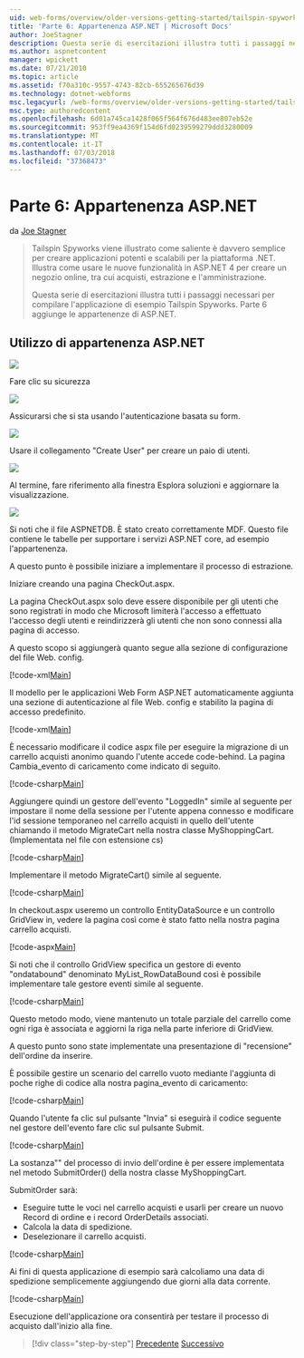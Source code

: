 ```yaml
---
uid: web-forms/overview/older-versions-getting-started/tailspin-spyworks/tailspin-spyworks-part-6
title: 'Parte 6: Appartenenza ASP.NET | Microsoft Docs'
author: JoeStagner
description: Questa serie di esercitazioni illustra tutti i passaggi necessari per compilare l'applicazione di esempio Tailspin Spyworks. Parte 6 aggiunge le appartenenze di ASP.NET.
ms.author: aspnetcontent
manager: wpickett
ms.date: 07/21/2010
ms.topic: article
ms.assetid: f70a310c-9557-4743-82cb-655265676d39
ms.technology: dotnet-webforms
msc.legacyurl: /web-forms/overview/older-versions-getting-started/tailspin-spyworks/tailspin-spyworks-part-6
msc.type: authoredcontent
ms.openlocfilehash: 6d01a745ca1428f065f564f676d483ee807eb52e
ms.sourcegitcommit: 953ff9ea4369f154d6fd0239599279ddd3280009
ms.translationtype: MT
ms.contentlocale: it-IT
ms.lasthandoff: 07/03/2018
ms.locfileid: "37368473"
---
```

<a name="part-6-aspnet-membership"></a>Parte 6: Appartenenza ASP.NET
====================
da [Joe Stagner](https://github.com/JoeStagner)

> Tailspin Spyworks viene illustrato come saliente è davvero semplice per creare applicazioni potenti e scalabili per la piattaforma .NET. Illustra come usare le nuove funzionalità in ASP.NET 4 per creare un negozio online, tra cui acquisti, estrazione e l'amministrazione.
> 
> Questa serie di esercitazioni illustra tutti i passaggi necessari per compilare l'applicazione di esempio Tailspin Spyworks. Parte 6 aggiunge le appartenenze di ASP.NET.


## <a id="_Toc260221672"></a>  Utilizzo di appartenenza ASP.NET

![](tailspin-spyworks-part-6/_static/image1.png)

Fare clic su sicurezza

![](tailspin-spyworks-part-6/_static/image1.jpg)

Assicurarsi che si sta usando l'autenticazione basata su form.

![](tailspin-spyworks-part-6/_static/image2.jpg)

Usare il collegamento "Create User" per creare un paio di utenti.

![](tailspin-spyworks-part-6/_static/image3.jpg)

Al termine, fare riferimento alla finestra Esplora soluzioni e aggiornare la visualizzazione.

![](tailspin-spyworks-part-6/_static/image2.png)

Si noti che il file ASPNETDB. È stato creato correttamente MDF. Questo file contiene le tabelle per supportare i servizi ASP.NET core, ad esempio l'appartenenza.

A questo punto è possibile iniziare a implementare il processo di estrazione.

Iniziare creando una pagina CheckOut.aspx.

La pagina CheckOut.aspx solo deve essere disponibile per gli utenti che sono registrati in modo che Microsoft limiterà l'accesso a effettuato l'accesso degli utenti e reindirizzerà gli utenti che non sono connessi alla pagina di accesso.

A questo scopo si aggiungerà quanto segue alla sezione di configurazione del file Web. config.

[!code-xml[Main](tailspin-spyworks-part-6/samples/sample1.xml)]

Il modello per le applicazioni Web Form ASP.NET automaticamente aggiunta una sezione di autenticazione al file Web. config e stabilito la pagina di accesso predefinito.

[!code-xml[Main](tailspin-spyworks-part-6/samples/sample2.xml)]

È necessario modificare il codice aspx file per eseguire la migrazione di un carrello acquisti anonimo quando l'utente accede code-behind. La pagina Cambia\_evento di caricamento come indicato di seguito.

[!code-csharp[Main](tailspin-spyworks-part-6/samples/sample3.cs)]

Aggiungere quindi un gestore dell'evento "LoggedIn" simile al seguente per impostare il nome della sessione per l'utente appena connesso e modificare l'id sessione temporaneo nel carrello acquisti in quello dell'utente chiamando il metodo MigrateCart nella nostra classe MyShoppingCart. (Implementata nel file con estensione cs)

[!code-csharp[Main](tailspin-spyworks-part-6/samples/sample4.cs)]

Implementare il metodo MigrateCart() simile al seguente.

[!code-csharp[Main](tailspin-spyworks-part-6/samples/sample5.cs)]

In checkout.aspx useremo un controllo EntityDataSource e un controllo GridView in, vedere la pagina così come è stato fatto nella nostra pagina carrello acquisti.

[!code-aspx[Main](tailspin-spyworks-part-6/samples/sample6.aspx)]

Si noti che il controllo GridView specifica un gestore di evento "ondatabound" denominato MyList\_RowDataBound così è possibile implementare tale gestore eventi simile al seguente.

[!code-csharp[Main](tailspin-spyworks-part-6/samples/sample7.cs)]

Questo metodo modo, viene mantenuto un totale parziale del carrello come ogni riga è associata e aggiorni la riga nella parte inferiore di GridView.

A questo punto sono state implementate una presentazione di "recensione" dell'ordine da inserire.

È possibile gestire un scenario del carrello vuoto mediante l'aggiunta di poche righe di codice alla nostra pagina\_evento di caricamento:

[!code-csharp[Main](tailspin-spyworks-part-6/samples/sample8.cs)]

Quando l'utente fa clic sul pulsante "Invia" si eseguirà il codice seguente nel gestore dell'evento fare clic sul pulsante Submit.

[!code-csharp[Main](tailspin-spyworks-part-6/samples/sample9.cs)]

La sostanza"" del processo di invio dell'ordine è per essere implementata nel metodo SubmitOrder() della nostra classe MyShoppingCart.

SubmitOrder sarà:

- Eseguire tutte le voci nel carrello acquisti e usarli per creare un nuovo Record di ordine e i record OrderDetails associati.
- Calcola la data di spedizione.
- Deselezionare il carrello acquisti.


[!code-csharp[Main](tailspin-spyworks-part-6/samples/sample10.cs)]

Ai fini di questa applicazione di esempio sarà calcoliamo una data di spedizione semplicemente aggiungendo due giorni alla data corrente.

[!code-csharp[Main](tailspin-spyworks-part-6/samples/sample11.cs)]

Esecuzione dell'applicazione ora consentirà per testare il processo di acquisto dall'inizio alla fine.

> [!div class="step-by-step"]
> [Precedente](tailspin-spyworks-part-5.md)
> [Successivo](tailspin-spyworks-part-7.md)

